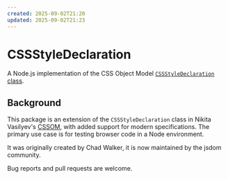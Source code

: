 ```yaml
---
created: 2025-09-02T21:20
updated: 2025-09-02T21:23
---
```

# CSSStyleDeclaration

A Node.js implementation of the CSS Object Model [`CSSStyleDeclaration` class](https://drafts.csswg.org/cssom/#the-cssstyledeclaration-interface).

## Background

This package is an extension of the `CSSStyleDeclaration` class in Nikita Vasilyev's [CSSOM](https://github.com/NV/CSSOM), with added support for modern specifications. The primary use case is for testing browser code in a Node environment.

It was originally created by Chad Walker, it is now maintained by the jsdom community.

Bug reports and pull requests are welcome.
